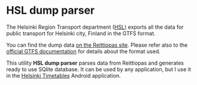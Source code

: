 # HSL dump parser

The Helsinki Region Transport department ([HSL](https://www.hsl.fi/)) exports all the data for public transport for Helsinki city, Finland in the GTFS format.

You can find the dump data [on the Reittiopas site](http://developer.reittiopas.fi/pages/en/other-apis.php). Please refer also to the [official GTFS documentation](https://developers.google.com/transit/gtfs/) for details about the format used.

This utility **HSL dump parser** parses data from Reittiopas and generates ready to use SQlite database. It can be used by any application, but I use it in the [Helsinki Timetables](https://github.com/w32blaster/helsinki-timetables) Android application.